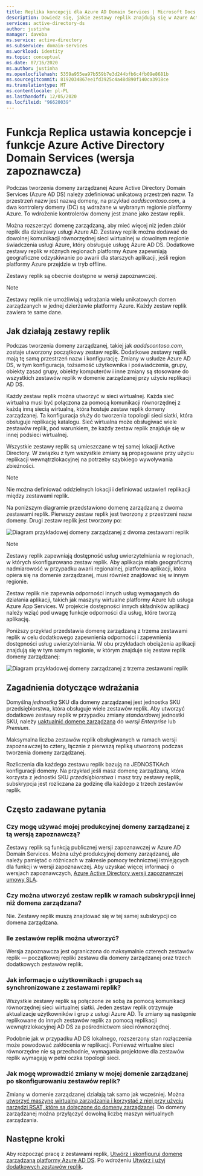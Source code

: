 ```yaml
---
title: Replika koncepcji dla Azure AD Domain Services | Microsoft Docs
description: Dowiedz się, jakie zestawy replik znajdują się w Azure Active Directory Domain Services oraz jak zapewnia nadmiarowość dla aplikacji, które wymagają usług Identity Services.
services: active-directory-ds
author: justinha
manager: daveba
ms.service: active-directory
ms.subservice: domain-services
ms.workload: identity
ms.topic: conceptual
ms.date: 07/16/2020
ms.author: justinha
ms.openlocfilehash: 5359a955ea97b559b7e3d244bfb6c4fb09e8681b
ms.sourcegitcommit: 8192034867ee1fd3925c4a48d890f140ca3918ce
ms.translationtype: MT
ms.contentlocale: pl-PL
ms.lasthandoff: 12/05/2020
ms.locfileid: "96620039"
---
```

# <a name="replica-sets-concepts-and-features-for-azure-active-directory-domain-services-preview"></a>Funkcja Replica ustawia koncepcje i funkcje Azure Active Directory Domain Services (wersja zapoznawcza)

Podczas tworzenia domeny zarządzanej Azure Active Directory Domain Services (Azure AD DS) należy zdefiniować unikatową przestrzeń nazw. Ta przestrzeń nazw jest nazwą domeny, na przykład *aaddscontoso.com*, a dwa kontrolery domeny (DC) są wdrażane w wybranym regionie platformy Azure. To wdrożenie kontrolerów domeny jest znane jako zestaw replik.

Można rozszerzyć domenę zarządzaną, aby mieć więcej niż jeden zbiór replik dla dzierżawy usługi Azure AD. Zestawy replik można dodawać do dowolnej komunikacji równorzędnej sieci wirtualnej w dowolnym regionie świadczenia usługi Azure, który obsługuje usługę Azure AD DS. Dodatkowe zestawy replik w różnych regionach platformy Azure zapewniają geograficzne odzyskiwanie po awarii dla starszych aplikacji, jeśli region platformy Azure przejdzie w tryb offline.

Zestawy replik są obecnie dostępne w wersji zapoznawczej.

> [!NOTE]
> Zestawy replik nie umożliwiają wdrażania wielu unikatowych domen zarządzanych w jednej dzierżawie platformy Azure. Każdy zestaw replik zawiera te same dane.

## <a name="how-replica-sets-work"></a>Jak działają zestawy replik

Podczas tworzenia domeny zarządzanej, takiej jak *aaddscontoso.com*, zostaje utworzony początkowy zestaw replik. Dodatkowe zestawy replik mają tę samą przestrzeń nazw i konfigurację. Zmiany w usłudze Azure AD DS, w tym konfiguracja, tożsamość użytkownika i poświadczenia, grupy, obiekty zasad grupy, obiekty komputerów i inne zmiany są stosowane do wszystkich zestawów replik w domenie zarządzanej przy użyciu replikacji AD DS.

Każdy zestaw replik można utworzyć w sieci wirtualnej. Każda sieć wirtualna musi być połączona za pomocą komunikacji równorzędnej z każdą inną siecią wirtualną, która hostuje zestaw replik domeny zarządzanej. Ta konfiguracja służy do tworzenia topologii sieci siatki, która obsługuje replikację katalogu. Sieć wirtualna może obsługiwać wiele zestawów replik, pod warunkiem, że każdy zestaw replik znajduje się w innej podsieci wirtualnej.

Wszystkie zestawy replik są umieszczane w tej samej lokacji Active Directory. W związku z tym wszystkie zmiany są propagowane przy użyciu replikacji wewnątrzlokacyjnej na potrzeby szybkiego wywoływania zbieżności.

> [!NOTE]
> Nie można definiować oddzielnych lokacji i definiować ustawień replikacji między zestawami replik.

Na poniższym diagramie przedstawiono domenę zarządzaną z dwoma zestawami replik. Pierwszy zestaw replik jest tworzony z przestrzeni nazw domeny. Drugi zestaw replik jest tworzony po:

![Diagram przykładowej domeny zarządzanej z dwoma zestawami replik](./media/concepts-replica-sets/two-replica-set-example.png)

> [!NOTE]
> Zestawy replik zapewniają dostępność usług uwierzytelniania w regionach, w których skonfigurowano zestaw replik. Aby aplikacja miała geograficzną nadmiarowość w przypadku awarii regionalnej, platforma aplikacji, która opiera się na domenie zarządzanej, musi również znajdować się w innym regionie.
>
> Zestaw replik nie zapewnia odporności innych usług wymaganych do działania aplikacji, takich jak maszyny wirtualne platformy Azure lub usługa Azure App Services. W projekcie dostępności innych składników aplikacji należy wziąć pod uwagę funkcje odporności dla usług, które tworzą aplikację.

Poniższy przykład przedstawia domenę zarządzaną z trzema zestawami replik w celu dodatkowego zapewnienia odporności i zapewnienia dostępności usług uwierzytelniania. W obu przykładach obciążenia aplikacji znajdują się w tym samym regionie, w którym znajduje się zestaw replik domeny zarządzanej:

![Diagram przykładowej domeny zarządzanej z trzema zestawami replik](./media/concepts-replica-sets/three-replica-set-example.png)

## <a name="deployment-considerations"></a>Zagadnienia dotyczące wdrażania

Domyślną *jednostką* SKU dla domeny zarządzanej jest jednostka SKU przedsiębiorstwa, która obsługuje wiele zestawów replik. Aby utworzyć dodatkowe zestawy replik w przypadku zmiany *standardowej* jednostki SKU, należy [uaktualnić domenę zarządzaną](change-sku.md) do *wersji Enterprise* lub *Premium*.

Maksymalna liczba zestawów replik obsługiwanych w ramach wersji zapoznawczej to cztery, łącznie z pierwszą repliką utworzoną podczas tworzenia domeny zarządzanej.

Rozliczenia dla każdego zestawu replik bazują na JEDNOSTKAch konfiguracji domeny. Na przykład jeśli masz domenę zarządzaną, która korzysta z jednostki SKU *przedsiębiorstwa* i masz trzy zestawy replik, subskrypcja jest rozliczana za godzinę dla każdego z trzech zestawów replik.

## <a name="frequently-asked-questions"></a>Często zadawane pytania

### <a name="can-i-use-my-production-managed-domain-with-this-preview"></a>Czy mogę używać mojej produkcyjnej domeny zarządzanej z tą wersją zapoznawczą?

Zestawy replik są funkcją publicznej wersji zapoznawczej w Azure AD Domain Services. Można użyć produkcyjnej domeny zarządzanej, ale należy pamiętać o różnicach w zakresie pomocy technicznej istniejących dla funkcji w wersji zapoznawczej. Aby uzyskać więcej informacji o wersjach zapoznawczych, [Azure Active Directory wersji zapoznawczej umowy SLA](https://azure.microsoft.com/support/legal/preview-supplemental-terms/).

### <a name="can-i-create-a-replica-set-in-subscription-different-from-my-managed-domain"></a>Czy można utworzyć zestaw replik w ramach subskrypcji innej niż domena zarządzana?

Nie. Zestawy replik muszą znajdować się w tej samej subskrypcji co domena zarządzana.

### <a name="how-many-replica-sets-can-i-create"></a>Ile zestawów replik można utworzyć?

Wersja zapoznawcza jest ograniczona do maksymalnie czterech zestawów replik — początkowej repliki zestawu dla domeny zarządzanej oraz trzech dodatkowych zestawów replik.

### <a name="how-does-user-and-group-information-get-synchronized-to-my-replica-sets"></a>Jak informacje o użytkownikach i grupach są synchronizowane z zestawami replik?

Wszystkie zestawy replik są połączone ze sobą za pomocą komunikacji równorzędnej sieci wirtualnej siatki. Jeden zestaw replik otrzymuje aktualizacje użytkowników i grup z usługi Azure AD. Te zmiany są następnie replikowane do innych zestawów replik za pomocą replikacji wewnątrzlokacyjnej AD DS za pośrednictwem sieci równorzędnej.

Podobnie jak w przypadku AD DS lokalnego, rozszerzony stan rozłączenia może powodować zakłócenia w replikacji. Ponieważ wirtualne sieci równorzędne nie są przechodnie, wymagania projektowe dla zestawów replik wymagają w pełni oczka topologii sieci.

### <a name="how-do-i-make-changes-in-my-managed-domain-after-i-have-replica-sets"></a>Jak mogę wprowadzić zmiany w mojej domenie zarządzanej po skonfigurowaniu zestawów replik?

Zmiany w domenie zarządzanej działają tak samo jak wcześniej. Można [utworzyć maszynę wirtualną zarządzania i korzystać z niej przy użyciu narzędzi RSAT, które są dołączone do domeny zarządzanej](tutorial-create-management-vm.md). Do domeny zarządzanej można przyłączyć dowolną liczbę maszyn wirtualnych zarządzania.

## <a name="next-steps"></a>Następne kroki

Aby rozpocząć pracę z zestawami replik, [Utwórz i skonfiguruj domenę zarządzaną platformy Azure AD DS][tutorial-create-advanced]. Po wdrożeniu [Utwórz i użyj dodatkowych zestawów replik][create-replica-set].

<!-- LINKS - INTERNAL -->
[tutorial-create-advanced]: tutorial-create-instance-advanced.md
[create-replica-set]: tutorial-create-replica-set.md

